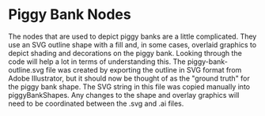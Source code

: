 
Piggy Bank Nodes
================

The nodes that are used to depict piggy banks are a little complicated.  They use an SVG outline shape with a fill and,
in some cases, overlaid graphics to depict shading and decorations on the piggy bank.  Looking through the code will
help a lot in terms of understanding this.  The piggy-bank-outline.svg file was created by exporting the outline in SVG
format from Adobe Illustrator, but it should now be thought of as the "ground truth" for the piggy bank shape.  The SVG
string in this file was copied manually into piggyBankShapes.  Any changes to the shape and overlay graphics will need
to be coordinated between the .svg and .ai files.

